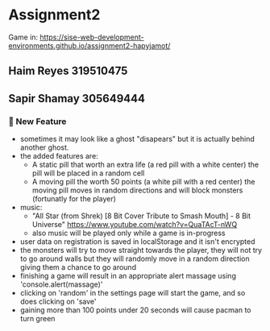 # Assignment2

Game in: https://sise-web-development-environments.github.io/assignment2-hapyjamot/

## Haim Reyes 319510475

## Sapir Shamay 305649444

### :rocket: New Feature

- sometimes it may look like a ghost "disapears" but it is actually behind another ghost.
- the added features are:
  - A static pill that worth an extra life (a red pill with a white center)
    the pill will be placed in a random cell
  - A moving pill the worth 50 points (a white pill with a red center)
    the moving pill moves in random directions and will block monsters
    (fortunatly for the player)
- music:
  - "All Star (from Shrek) [8 Bit Cover Tribute to Smash Mouth] - 8 Bit Universe"
    https://www.youtube.com/watch?v=QuaTAcT-nWQ
  - also music will be played only while a game is in-progress
- user data on registration is saved in localStorage and it isn't encrypted
- the monsters will try to move straight towards the player, they will not try to go around walls but they will randomly move in a random direction giving them a chance to go around
- finishing a game will result in an appropriate alert massage using 'console.alert(massage)'
- clicking on 'random' in the settings page will start the game, and so does clicking on 'save'
- gaining more than 100 points under 20 seconds will cause pacman to turn green
